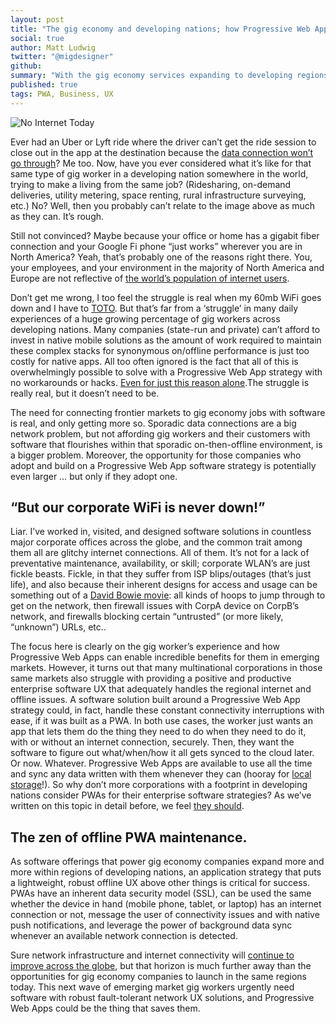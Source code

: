 ```yaml
---
layout: post
title: "The gig economy and developing nations; how Progressive Web Apps will help save the world."
social: true
author: Matt Ludwig
twitter: "@migdesigner"
github:
summary: "With the gig economy services expanding to developing regions more and more every quarter, the need for a new wave of exceptional offline user experiences is just a Progressive Web App away."
published: true
tags: PWA, Business, UX
---
```


![No Internet Today](https://i.imgur.com/ezKIpHJ.jpg)

Ever had an Uber or Lyft ride where the driver can’t get the ride session to close out in the app at the destination because the [data connection won’t go through](http://therideshareguy.com/what-to-do-about-the-uber-driver-app-crapping-out/)? Me too. Now, have you ever considered what it’s like for that same type of gig worker in a developing nation somewhere in the world, trying to make a living from the same job? (Ridesharing, on-demand deliveries, utility metering, space renting, rural infrastructure surveying, etc.) No? Well, then you probably can’t relate to the image above as much as they can. It’s rough. 

Still not convinced? Maybe because your office or home has a gigabit fiber connection and your Google Fi phone “just works” wherever you are in North America? Yeah, that’s probably one of the reasons right there. You, your employees, and your environment in the majority of North America and Europe are not reflective of [the world’s population of internet users](https://modelviewculture.com/pieces/the-app-youve-never-heard-of-exploring-western-bias-in-tech-media). 

Don’t get me wrong, I too feel the struggle is real when my 60mb WiFi goes down and I have to [TOTO](https://imgur.com/8M7M5ZN). But that’s far from a ‘struggle’ in many daily experiences of a huge growing percentage of gig workers across developing nations. Many companies (state-run and private) can’t afford to invest in native mobile solutions as the amount of work required to maintain these complex stacks for synonymous on/offline performance is just too costly for native apps. All too often ignored is the fact that all of this is overwhelmingly possible to solve with a Progressive Web App strategy with no workarounds or hacks. [Even for just this reason alone](http://www.gartner.com/newsroom/id/3415117).The struggle is really real, but it doesn’t need to be.

The need for connecting frontier markets to gig economy jobs with software is real, and only getting more so. Sporadic data connections are a big network problem, but not affording gig workers and their customers with software that flourishes within that sporadic on-then-offline environment, is a bigger problem. Moreover, the opportunity for those companies who adopt and build on a Progressive Web App software strategy is potentially even larger … but only if they adopt one.

## “But our corporate WiFi is never down!”
Liar. I’ve worked in, visited, and designed software solutions in countless major corporate offices across the globe, and the common trait among them all are glitchy internet connections. All of them. It’s not for a lack of preventative maintenance, availability, or skill; corporate WLAN’s are just fickle beasts. Fickle, in that they suffer from ISP blips/outages (that’s just life), and also because their inherent designs for access and usage can be something out of a [David Bowie movie](https://imgur.com/wOoMFkb): all kinds of hoops to jump through to get on the network, then firewall issues with CorpA device on CorpB’s network, and firewalls blocking certain “untrusted” (or more likely, “unknown”) URLs, etc..

The focus here is clearly on the gig worker’s experience and how Progressive Web Apps can enable incredible benefits for them in emerging markets. However, it turns out that many multinational corporations in those same markets also struggle with providing a positive and productive enterprise software UX that adequately handles the regional internet and offline issues. A software solution built around a Progressive Web App strategy could, in fact, handle these constant connectivity interruptions with ease, if it was built as a PWA. In both use cases, the worker just wants an app that lets them do the thing they need to do when they need to do it, with or without an internet connection, securely. Then, they want the software to figure out what/when/how it all gets synced to the cloud later. Or now. Whatever. Progressive Web Apps are available to use all the time and sync any data written with them whenever they can (hooray for [local storage](https://www.w3schools.com/html/html5_webstorage.asp)!). So why don’t more corporations with a footprint in developing nations consider PWAs for their enterprise software strategies? As we’ve written on this topic in detail before, we feel [they should](https://dockyard.com/blog/2017/08/17/progressive-web-apps-for-the-desktop). 

## The zen of offline PWA maintenance.
As software offerings that power gig economy companies expand more and more within regions of developing nations, an application strategy that puts a lightweight, robust offline UX above other things is critical for success. PWAs have an inherent data security model (SSL), can be used the same whether the device in hand (mobile phone, tablet, or laptop) has an internet connection or not, message the user of connectivity issues and with native push notifications, and leverage the power of background data sync whenever an available network connection is detected. 

Sure network infrastructure and internet connectivity will [continue to improve across the globe](https://www.theverge.com/a/mark-zuckerberg-future-of-facebook/aquila-drone-internet), but that horizon is much further away than the opportunities for gig economy companies to launch in the same regions today. This next wave of emerging market gig workers urgently need software with robust fault-tolerant network UX solutions, and Progressive Web Apps could be the thing that saves them. 
